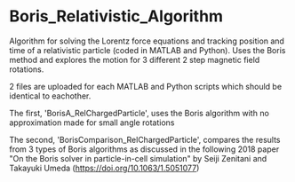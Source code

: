 # Boris_Relativistic_Algorithm
Algorithm for solving the Lorentz force equations and tracking position and time of a relativistic particle (coded in MATLAB and Python). 
Uses the Boris method and explores the motion for 3 different 2 step magnetic field rotations. 

2 files are uploaded for each MATLAB and Python scripts which should be identical to eachother. 

The first, 'BorisA_RelChargedParticle', uses the Boris algorithm with no approximation made for small angle rotations

The second, 'BorisComparison_RelChargedParticle', compares the results from 3 types of Boris algorithms as discussed in the following 2018 paper 
"On the Boris solver in particle-in-cell simulation" by Seiji Zenitani and Takayuki Umeda (https://doi.org/10.1063/1.5051077)
